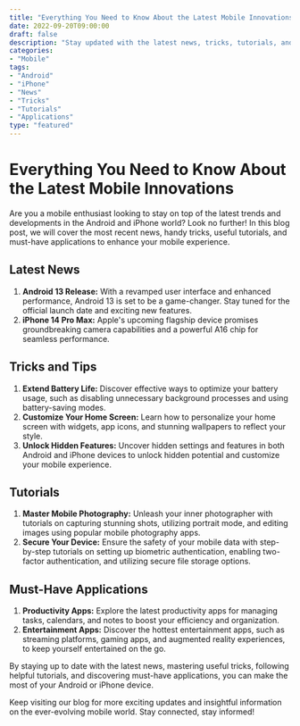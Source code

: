 ```yaml
--- 
title: "Everything You Need to Know About the Latest Mobile Innovations"
date: 2022-09-20T09:00:00
draft: false
description: "Stay updated with the latest news, tricks, tutorials, and applications in the mobile world."
categories: 
- "Mobile"
tags: 
- "Android"
- "iPhone"
- "News"
- "Tricks"
- "Tutorials"
- "Applications"
type: "featured"
--- 
```


# Everything You Need to Know About the Latest Mobile Innovations

Are you a mobile enthusiast looking to stay on top of the latest trends and developments in the Android and iPhone world? Look no further! In this blog post, we will cover the most recent news, handy tricks, useful tutorials, and must-have applications to enhance your mobile experience.

## Latest News

1. **Android 13 Release:** With a revamped user interface and enhanced performance, Android 13 is set to be a game-changer. Stay tuned for the official launch date and exciting new features.
2. **iPhone 14 Pro Max:** Apple's upcoming flagship device promises groundbreaking camera capabilities and a powerful A16 chip for seamless performance.

## Tricks and Tips

1. **Extend Battery Life:** Discover effective ways to optimize your battery usage, such as disabling unnecessary background processes and using battery-saving modes.
2. **Customize Your Home Screen:** Learn how to personalize your home screen with widgets, app icons, and stunning wallpapers to reflect your style.
3. **Unlock Hidden Features:** Uncover hidden settings and features in both Android and iPhone devices to unlock hidden potential and customize your mobile experience.

## Tutorials

1. **Master Mobile Photography:** Unleash your inner photographer with tutorials on capturing stunning shots, utilizing portrait mode, and editing images using popular mobile photography apps.
2. **Secure Your Device:** Ensure the safety of your mobile data with step-by-step tutorials on setting up biometric authentication, enabling two-factor authentication, and utilizing secure file storage options.

## Must-Have Applications

1. **Productivity Apps:** Explore the latest productivity apps for managing tasks, calendars, and notes to boost your efficiency and organization.
2. **Entertainment Apps:** Discover the hottest entertainment apps, such as streaming platforms, gaming apps, and augmented reality experiences, to keep yourself entertained on the go.

By staying up to date with the latest news, mastering useful tricks, following helpful tutorials, and discovering must-have applications, you can make the most of your Android or iPhone device.

Keep visiting our blog for more exciting updates and insightful information on the ever-evolving mobile world. Stay connected, stay informed!
